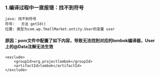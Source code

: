 ### 1.编译过程中一直报错：找不到符号
    java: 找不到符号
    符号:   方法 getId()
    位置: 类型为com.wp.TmallMarket.entity.User的变量 user
#### 原因：pom文件中配置了如下内容，导致无法找到对应的lombok编译器，User上的@Data注解无法生效
    <exclude>
	    <groupId>org.projectlombok</groupId>
	    <artifactId>lombok</artifactId>
	</exclude>